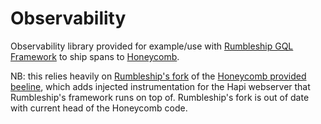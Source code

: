 # Observability

Observability library provided for example/use with [Rumbleship GQL Framework](https://github.com/rumbleship/rfi-gql-framework/) to ship spans to [Honeycomb](https://www.honeycomb.io).

NB: this relies heavily on [Rumbleship's fork](https://github.com/Rumbleship/beeline-nodejs) of the [Honeycomb provided beeline](https://github.com/honeycombio/beeline-nodejs), which adds injected instrumentation for the Hapi webserver that Rumbleship's framework runs on top of. Rumbleship's fork is out of date with current head of the Honeycomb code.